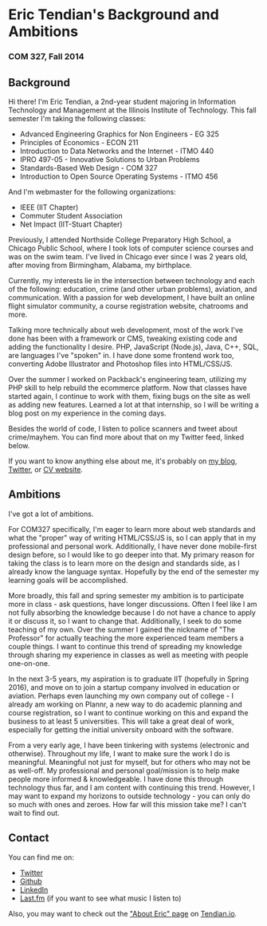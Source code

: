 # Eric Tendian's Background and Ambitions
### COM 327, Fall 2014

## Background
Hi there! I'm Eric Tendian, a 2nd-year student majoring in Information Technology and Management at the Illinois Institute of Technology. This fall semester I'm taking the following classes:

- Advanced Engineering Graphics for Non Engineers - EG 325
- Principles of Economics - ECON 211
- Introduction to Data Networks and the Internet - ITMO 440
- IPRO 497-05 - Innovative Solutions to Urban Problems
- Standards-Based Web Design - COM 327
- Introduction to Open Source Operating Systems - ITMO 456

And I'm webmaster for the following organizations:

- IEEE (IIT Chapter)
- Commuter Student Association
- Net Impact (IIT-Stuart Chapter)

Previously, I attended Northside College Preparatory High School, a Chicago Public School, where I took lots of computer science courses and was on the swim team. I've lived in Chicago ever since I was 2 years old, after moving from Birmingham, Alabama, my birthplace.

Currently, my interests lie in the intersection between technology and each of the following: education, crime (and other urban problems), aviation, and communication. With a passion for web development, I have built an online flight simulator community, a course registration website, chatrooms and more.

Talking more technically about web development, most of the work I've done has been with a framework or CMS, tweaking existing code and adding the functionality I desire. PHP, JavaScript (Node.js), Java, C++, SQL, are languages I've "spoken" in. I have done some frontend work too, converting Adobe Illustrator and Photoshop files into HTML/CSS/JS.

Over the summer I worked on Packback's engineering team, utilizing my PHP skill to help rebuild the ecommerce platform. Now that classes have started again, I continue to work with them, fixing bugs on the site as well as adding new features. Learned a lot at that internship, so I will be writing a blog post on my experience in the coming days.

Besides the world of code, I listen to police scanners and tweet about crime/mayhem. You can find more about that on my Twitter feed, linked below.

If you want to know anything else about me, it's probably on [my blog](http://eric.tendian.io/), [Twitter](http://twitter.com/EricTendian), or [CV website](http://cv.eric.tendian.io/).

## Ambitions

I've got a lot of ambitions.

For COM327 specifically, I'm eager to learn more about web standards and what the "proper" way of writing HTML/CSS/JS is, so I can apply that in my professional and personal work. Additionally, I have never done mobile-first design before, so I would like to go deeper into that. My primary reason for taking the class is to learn more on the design and standards side, as I already know the language syntax. Hopefully by the end of the semester my learning goals will be accomplished.

More broadly, this fall and spring semester my ambition is to participate more in class - ask questions, have longer discussions. Often I feel like I am not fully absorbing the knowledge because I do not have a chance to apply it or discuss it, so I want to change that. Additionally, I seek to do some teaching of my own. Over the summer I gained the nickname of "The Professor" for actually teaching the more experienced team members a couple things. I want to continue this trend of spreading my knowledge through sharing my experience in classes as well as meeting with people one-on-one.

In the next 3-5 years, my aspiration is to graduate IIT (hopefully in Spring 2016), and move on to join a startup company involved in education or aviation. Perhaps even launching my own company out of college - I already am working on Plannr, a new way to do academic planning and course registration, so I want to continue working on this and expand the business to at least 5 universities. This will take a great deal of work, especially for getting the initial university onboard with the software.

From a very early age, I have been tinkering with systems (electronic and otherwise). Throughout my life, I want to make sure the work I do is meaningful. Meaningful not just for myself, but for others who may not be as well-off. My professional and personal goal/mission is to help make people more informed & knowledgeable. I have done this through technology thus far, and I am content with continuing this trend. However, I may want to expand my horizons to outside technology - you can only do so much with ones and zeroes. How far will this mission take me? I can't wait to find out.

## Contact
You can find me on:

- [Twitter](http://twitter.com/EricTendian)
- [Github](https://github.com/EricTendian)
- [LinkedIn](http://www.linkedin.com/in/erictendian)
- [Last.fm](http://www.last.fm/user/erict15) (if you want to see what music I listen to)

Also, you may want to check out the ["About Eric" page](http://tendian.io/about-eric/) on [Tendian.io](http://tendian.io/).
